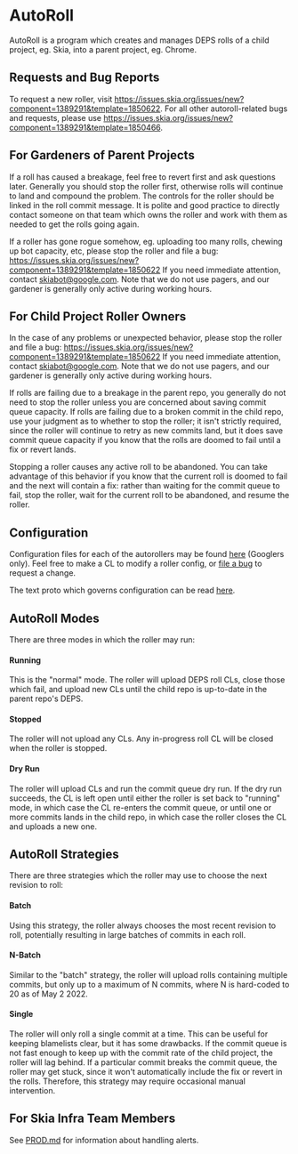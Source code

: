 # AutoRoll

AutoRoll is a program which creates and manages DEPS rolls of a child project,
eg. Skia, into a parent project, eg. Chrome.

## Requests and Bug Reports

To request a new roller, visit
https://issues.skia.org/issues/new?component=1389291&template=1850622. For all
other autoroll-related bugs and requests, please use
https://issues.skia.org/issues/new?component=1389291&template=1850466.

## For Gardeners of Parent Projects

If a roll has caused a breakage, feel free to revert first and ask questions
later. Generally you should stop the roller first, otherwise rolls will continue
to land and compound the problem. The controls for the roller should be linked
in the roll commit message. It is polite and good practice to directly contact
someone on that team which owns the roller and work with them as needed to get
the rolls going again.

If a roller has gone rogue somehow, eg. uploading too many rolls, chewing up bot
capacity, etc, please stop the roller and file a bug:
https://issues.skia.org/issues/new?component=1389291&template=1850622
If you need immediate attention, contact skiabot@google.com. Note that we do not
use pagers, and our gardener is generally only active during working hours.

## For Child Project Roller Owners

In the case of any problems or unexpected behavior, please stop the roller and
file a bug:
https://issues.skia.org/issues/new?component=1389291&template=1850622
If you need immediate attention, contact skiabot@google.com. Note that we do not
use pagers, and our gardener is generally only active during working hours.

If rolls are failing due to a breakage in the parent repo, you generally do not
need to stop the roller unless you are concerned about saving commit queue
capacity. If rolls are failing due to a broken commit in the child repo, use
your judgment as to whether to stop the roller; it isn't strictly required,
since the roller will continue to retry as new commits land, but it does save
commit queue capacity if you know that the rolls are doomed to fail until a fix
or revert lands.

Stopping a roller causes any active roll to be abandoned. You can take advantage
of this behavior if you know that the current roll is doomed to fail and the
next will contain a fix: rather than waiting for the commit queue to fail, stop
the roller, wait for the current roll to be abandoned, and resume the roller.

## Configuration

Configuration files for each of the autorollers may be found
[here](https://skia.googlesource.com/skia-autoroll-internal-config) (Googlers
only). Feel free to make a CL to modify a roller config, or
[file a bug](https://issues.skia.org/issues/new?component=1389291&template=1850622)
to request a change.

The text proto which governs configuration can be read [here](https://skia.googlesource.com/buildbot/+/refs/heads/main/autoroll/go/config/config.proto).

## AutoRoll Modes

There are three modes in which the roller may run:

#### Running

This is the "normal" mode. The roller will upload DEPS roll CLs, close those
which fail, and upload new CLs until the child repo is up-to-date in the parent
repo's DEPS.

#### Stopped

The roller will not upload any CLs. Any in-progress roll CL will be closed when
the roller is stopped.

#### Dry Run

The roller will upload CLs and run the commit queue dry run. If the
dry run succeeds, the CL is left open until either the roller is set back to
"running" mode, in which case the CL re-enters the commit queue, or until one
or more commits lands in the child repo, in which case the roller closes the
CL and uploads a new one.

## AutoRoll Strategies

There are three strategies which the roller may use to choose the next revision
to roll:

#### Batch

Using this strategy, the roller always chooses the most recent revision to roll,
potentially resulting in large batches of commits in each roll.

#### N-Batch

Similar to the "batch" strategy, the roller will upload rolls containing
multiple commits, but only up to a maximum of N commits, where N is hard-coded
to 20 as of May 2 2022.

#### Single

The roller will only roll a single commit at a time. This can be useful for
keeping blamelists clear, but it has some drawbacks. If the commit queue is not
fast enough to keep up with the commit rate of the child project, the roller
will lag behind. If a particular commit breaks the commit queue, the roller may
get stuck, since it won't automatically include the fix or revert in the rolls.
Therefore, this strategy may require occasional manual intervention.

## For Skia Infra Team Members

See [PROD.md](./PROD.md) for information about handling alerts.
